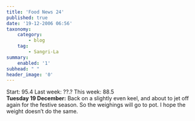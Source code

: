 ```yaml
---
title: 'Food News 24'
published: true
date: '19-12-2006 06:56'
taxonomy:
    category:
        - blog
    tag:
        - Sangri-La
summary:
    enabled: '1'
subhead: " "
header_image: '0'
---
```


Start: 95.4 Last week: ??.?  This week: 88.5  
**Tuesday 19 December:** Back on a slightly even keel, and about to jet off again for the festive season. So the weighings will go to pot. I hope the weight doesn’t do the same.
